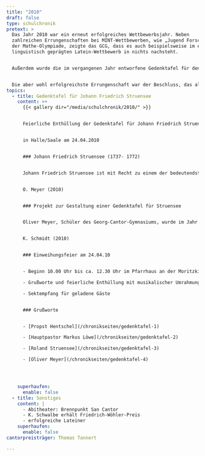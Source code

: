 ```yaml
---
title: "2010"
draft: false
type: schulchronik
pretext: >
  Das Jahr 2010 war ein erneut erfolgreiches Wettbewerbsjahr. Neben
  zahlreichen Errungenschaften bei MINT-Wettbewerben, wie „Jugend Forscht“ oder
  der Mathe-Olympiade, zeigte das GCG, dass es auch beispielsweise im eher
  linguistisch geprägten Latein-Wettbewerb in nichts nachsteht.


  Außerdem wurde die im vergangenen Jahr entworfene Gedenktafel für den dänischen Reformer Johann Friedrich Struensee feierlich eingeweiht.


  Die aber wohl erfolgreichste Errungenschaft war der Beschluss, das alte Schulgebäude in der Mulde-Straße, welches zur dreckigsten Schule Deutschlands gekürt wurde, abzureißen und als Gymnasium in das modernere Gebäude in der Tor-Straße umzuziehen.
topics:
  - title: Gedenktafel für Johann Friedrich Struensee
    content: >+
      {{< gallery dir="/media/schulchronik/2010/" >}}


      Feierliche Enthüllung der Gedenktafel für Johann Friedrich Struensee


      in Halle/Saale am 24.04.2010


      ### Johann Friedrich Struensee (1737- 1772)


      Johann Friedrich Struensee ist mit Recht zu einem der bedeutendsten Vertreter der europäischen Aufklärung zu zählen. Der 1737 in Halle (Saale) geborene spätere dänische Staatsmann hat in seinem Leben viel Gutes und vor allem Großes geleistet. Nachdem er sein Medizinstudium in Halle beendet hatte, wurde er überraschend Armenarzt im damaligen dänischen Altona bei Hamburg. Er ging von Vorurteilen und dogmatischen Irrlehren unbelastet an schier unlösbar anmutende Probleme heran, traf von Fall zu Fall die dem gesunden Menschenverstand entsprechende zweckmäßigste Behandlungsmethode. Die schnellen und klaren Anweisungen mit der prompt einsetzenden Verbesserung der Situation der Patienten waren sein Geheimnis für medizinische Erfolge. Für Struensee war die Arbeit Ehrensache, er akzeptierte einen Hungerlohn und erkannte, dass Medizin, Soziales und Politik nicht zu trennen sind. Schon früh lass er aufklärerische Schriften und publizierte selbst. Nachdem er auch dem dänischen König bei seiner psychischen Erkrankung helfen konnte und das Vertrauen des gleichen erworben hatte, wurde Struensee 1770 zum ersten Staatsminister ernannt. In knapp 16 Monaten erließ er über 1800 Verordnungen, die aus dem rückständigen, feudalen Dänemark einen aufgeklärten, liberalen und freien Staat machten. Er bereitete die Bauernbefreiung vor, führte als erster die absolute Pressefreiheit ein und verbot den Handel mit Sklaven. Des Weiteren ließ er die erste Babyklappe Europas einrichten und nutzte staatliche Lotterien zur Finanzierung von Waisenhäusern. Struensee verschwand aber genauso schnell wieder von der Bühne, wie er emporgestiegen war. Eine Beziehung zur Königin und die Zeugung eines Kindes mit ihr nutzten seine Feinde als Anlass für seinen Sturz. Er endete mit 34 Jahren auf dem Schafott, enthauptet und gerädert. Struensee geriet in Vergessenheit und bis heute wird ihm nicht die Anerkennung zuteil, die ihm gebührt.


      O. Meyer (2010)


      ### Projekt zur Gestaltung einer Gedenktafel für Struensee


      Oliver Meyer, Schüler des Georg-Cantor-Gymnasiums, wurde im Jahr 2009 Landessieger im Geschichtswettbewerb des Bundespräsidenten zum Thema: Helden verehrt – verkannt – vergessen. Er schrieb seine Arbeit über den Hallenser Arzt und Reformer J.F. Struensee. Dieser Mann bekommt in seiner Heimatstadt nicht die gebührende Anerkennung. Daher wurde der Versuch gewagt, ein Loch in der städtischen Kulturlandschaft zu schließen und diesem herausragenden Mann ein würdiges Denkmal in seiner Heimatstadt zu setzen. O.Meyer und seine Tutorin Kerstin Schmidt, Lehrerin am Georg – Cantor – Gymnasium, riefen ein Projekt zur Gestaltung einer Gedenktafel ins Leben. Als Ersatz für die 1937 von Gustav Weidanz geschaffene und verschwundene Tafel sollte eine neue Bronzetafel an das Pfarrhaus an der Moritzkirche angebracht werden. Der Bildhauer Martin Roedel übernahm sehr gern diesen Auftrag. Mit Unterstützung der Stadt Halle, insbesondere durch die Hilfe von Herrn Norbert Böhnke, Referent des Beigeordneten für Kultur, konnte die Finanzierung des Projektes abgesichert werden. Die Saalesparkasse förderte die Realisierung des Projektes aus Mitteln des PS – Lotteriesparens. Die Initiatoren arbeiteten eng mit dem Stadtmuseum Halle, dem Stadtarchiv, den Franckeschen Stiftungen und der Katholischen Propstei St. Franziskus & St. Elisabeth in Halle zusammen. Neben den Initiatoren gehörten zur neugebildeten Arbeitsgruppe: Herr Propst Hentschel, Herr Ralf Rodewald (Custos des Stadtmuseums) und Herr Dr. Ulrich Müller (Schulleiter des Georg – Cantor – Gymnasiums). In mehreren Arbeitsgruppensitzungen vollzog sich der Prozess der Gestaltung der Tafel über die Entwürfe bis zur fertigen Bronzetafel. Hoffen wir, dass mit dieser Tafel Struensee in das Gedächtnis der Hallenser und Touristen zurückkehrt.


      K. Schmidt (2010)


      ### Einweihungsfeier am 24.04.10


      - Beginn 10.00 Uhr bis ca. 12.30 Uhr im Pfarrhaus an der Moritzkirche

      - Grußworte und feierliche Enthüllung mit musikalischer Umrahmung durch die Instrumentalgruppe und den Chor des Georg – Cantor – Gymnasiums Halle

      - Sektempfang für geladene Gäste


      ### Grußworte


      - [Propst Hentschel](/chronikseiten/gedenktafel-1)

      - [Hauptpastor Markus Löwe](/chronikseiten/gedenktafel-2)

      - [Roland Struensee](/chronikseiten/gedenktafel-3)

      - [Oliver Meyer](/chronikseiten/gedenktafel-4)




    superhaufen:
      enable: false
  - title: Sonstiges
    content: |
      - Abitheater: Brennpunkt San Cantor
      - K. Schwalbe erhält Friedrich-Wöhler-Preis
      - erfolgreiche Lateiner
    superhaufen:
      enable: false
cantorpreisträger: Thomas Tannert

---
```

